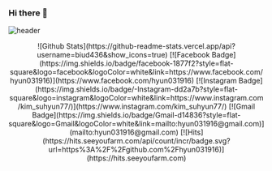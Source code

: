 ### Hi there 👋
![header](https://capsule-render.vercel.app/api?type=wave&color=timeAuto&height=300&section=header&text=Kim%20Suhyun&fontSize=90)
<div align=center>
![Github Stats](https://github-readme-stats.vercel.app/api?username=biud436&show_icons=true)
[![Facebook Badge](https://img.shields.io/badge/facebook-1877f2?style=flat-square&logo=facebook&logoColor=white&link=https://www.facebook.com/hyun031916)](https://www.facebook.com/hyun031916)  
[![Instagram Badge](https://img.shields.io/badge/-Instagram-dd2a7b?style=flat-square&logo=instagram&logoColor=white&link=https://www.instagram.com/kim_suhyun77/)](https://www.instagram.com/kim_suhyun77/) 
[![Gmail Badge](https://img.shields.io/badge/Gmail-d14836?style=flat-square&logo=Gmail&logoColor=white&link=mailto:hyun031916@gmail.com)](mailto:hyun031916@gmail.com) 
[![Hits](https://hits.seeyoufarm.com/api/count/incr/badge.svg?url=https%3A%2F%2Fgithub.com%2Fhyun031916)](https://hits.seeyoufarm.com) 
</div>
